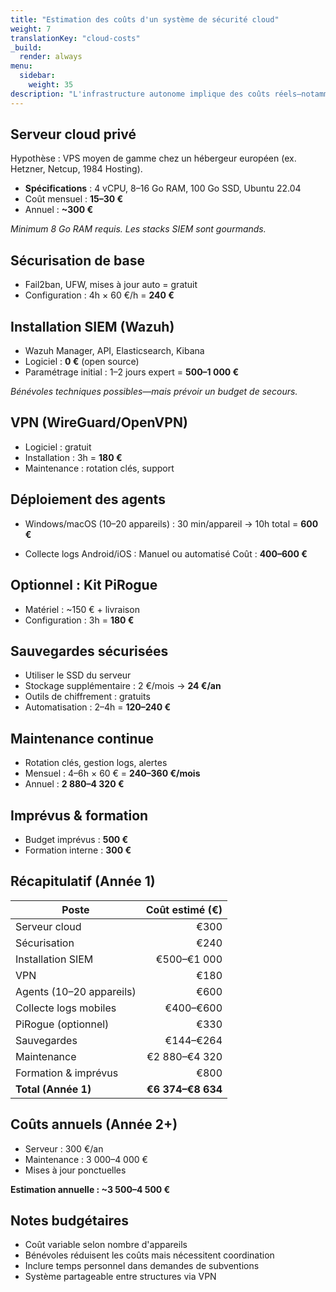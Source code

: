 ```yaml
---
title: "Estimation des coûts d'un système de sécurité cloud"
weight: 7
translationKey: "cloud-costs"
_build:
  render: always
menu:
  sidebar:
    weight: 35
description: "L'infrastructure autonome implique des coûts réels—notamment en temps et expertise."
---
```


## Serveur cloud privé

Hypothèse : VPS moyen de gamme chez un hébergeur européen (ex. Hetzner, Netcup, 1984 Hosting).

* **Spécifications** : 4 vCPU, 8–16 Go RAM, 100 Go SSD, Ubuntu 22.04
* Coût mensuel : **15–30 €**
* Annuel : **~300 €**

*Minimum 8 Go RAM requis. Les stacks SIEM sont gourmands.*

## Sécurisation de base

* Fail2ban, UFW, mises à jour auto = gratuit
* Configuration : 4h × 60 €/h = **240 €**

## Installation SIEM (Wazuh)

* Wazuh Manager, API, Elasticsearch, Kibana
* Logiciel : **0 €** (open source)
* Paramétrage initial : 1–2 jours expert = **500–1 000 €**

*Bénévoles techniques possibles—mais prévoir un budget de secours.*

## VPN (WireGuard/OpenVPN)

* Logiciel : gratuit
* Installation : 3h = **180 €**
* Maintenance : rotation clés, support

## Déploiement des agents

* Windows/macOS (10–20 appareils) :
  30 min/appareil → 10h total = **600 €**

* Collecte logs Android/iOS :
  Manuel ou automatisé
  Coût : **400–600 €**

## Optionnel : Kit PiRogue

* Matériel : ~150 € + livraison
* Configuration : 3h = **180 €**

## Sauvegardes sécurisées

* Utiliser le SSD du serveur
* Stockage supplémentaire : 2 €/mois → **24 €/an**
* Outils de chiffrement : gratuits
* Automatisation : 2–4h = **120–240 €**

## Maintenance continue

* Rotation clés, gestion logs, alertes
* Mensuel : 4–6h × 60 € = **240–360 €/mois**
* Annuel : **2 880–4 320 €**

## Imprévus & formation

* Budget imprévus : **500 €**
* Formation interne : **300 €**

## Récapitulatif (Année 1)

| Poste                    |   Coût estimé (€) |
|--------------------------|------------------:|
| Serveur cloud            |              €300 |
| Sécurisation             |              €240 |
| Installation SIEM        |       €500–€1 000 |
| VPN                      |              €180 |
| Agents (10–20 appareils) |              €600 |
| Collecte logs mobiles    |         €400–€600 |
| PiRogue (optionnel)      |              €330 |
| Sauvegardes              |         €144–€264 |
| Maintenance              |     €2 880–€4 320 |
| Formation & imprévus     |              €800 |
| **Total (Année 1)**      | **€6 374–€8 634** |

## Coûts annuels (Année 2+)

* Serveur : 300 €/an
* Maintenance : 3 000–4 000 €
* Mises à jour ponctuelles

**Estimation annuelle : ~3 500–4 500 €**

## Notes budgétaires

* Coût variable selon nombre d'appareils
* Bénévoles réduisent les coûts mais nécessitent coordination
* Inclure temps personnel dans demandes de subventions
* Système partageable entre structures via VPN
